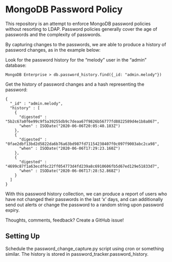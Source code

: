 # MongoDB Password Policy

This repository is an attempt to enforce MongoDB password policies without resorting to LDAP.
Password policies generally cover the age of passwords and the complexity of passwords.

By capturing changes to the passwords, we are able to produce a history of password changes, as in the example below:

Look for the password history for the “melody” user in the “admin” database:

`MongoDB Enterprise > db.password_history.find({_id: "admin.melody"})`

Get the history of password changes and a hash representing the password:
```
{
  "_id" : "admin.melody",
  "history" : [ 
    { 
      "digested" : "5b2c67a0f6e99c9f5a39255db9c7deaa67f9826b56777fd8822589d4e1b8a867",
      "when" : ISODate("2020-06-06T20:05:40.183Z") 
    }, 
    { 
      "digested" : "0fae2dbf13bd2d5822da6b76a63bd987fd71154238407f0c097f9003abc2ca98",
      "when" : ISODate("2020-06-06T17:29:23.160Z") 
    }, 
    { 
      "digested" : "4699c87f1a63ecdf6c22ff054773d4fd239a8c6910606fb5d67ed129e51833d7",
      "when" : ISODate("2020-06-06T17:28:52.868Z") 
    }
  ] 
}
```
With this password history collection, we can produce a report of users who have not changed their passwords in the last ‘x’ days, and can additionally send out alerts or change the password to a random string upon password expiry.

Thoughts, comments, feedback? Create a GitHub issue!

## Setting Up

Schedule the password_change_capture.py script using cron or something similar. The history is stored in password_tracker.password_history.
